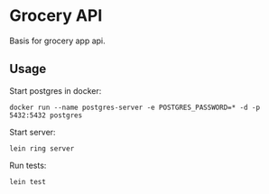 # Grocery API

Basis for grocery app api.

## Usage

Start postgres in docker:

`docker run --name postgres-server -e POSTGRES_PASSWORD=* -d -p 5432:5432 postgres`

Start server:

`lein ring server`

Run tests:

`lein test`
